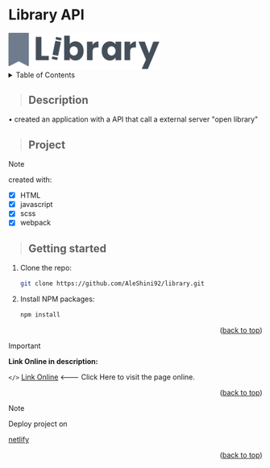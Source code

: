 # Library API
<a id="readme-top"></a>
<!-- PROJECT LOGO -->
<div>
   <img src="component/img/library.svg" alt="logo" title="logo app" width="300">
</div>

<!-- TABLE OF CONTENTS -->
<details>
  <summary>Table of Contents</summary>
  <ol>
    <li>
      <a href="#description">Description</a>
   </li>
   <li>
      <a href="#project">About The Project</a>
   </li>
   <li>
      <a href="#getting-started">Get Started</a>
   </li>
   <li>
      <a href="#link-online-in-description">Link Online</a>
   </li>
  </ol>
</details>

> ## **Description**

• created an application with a API that call a external server <span color="violet">"open library"</span> 

> ## **Project**

> [!NOTE]
> created with:

- [x] HTML
- [x] javascript
- [x] scss
- [x] webpack

<!-- GETTING STARTED -->
> ## **Getting started**

1. Clone the repo:
   ```sh
   git clone https://github.com/AleShini92/library.git
   ```
2. Install NPM packages:
   ```sh
   npm install
   ```
<p align="right">(<a href="#readme-top">back to top</a>)</p>

<!-- LINK IN DESCRIPTION -->

> [!IMPORTANT]
**Link Online in description:**<br>

`</>` [Link Online](https://mylibraryapi.netlify.app) <--- Click Here to visit the page online.
<p align="right">(<a href="#readme-top">back to top</a>)</p>

> [!NOTE]
> Deploy project on<br>

[netlify](https://www.netlify.com/)
<p align="right">(<a href="#readme-top">back to top</a>)</p>